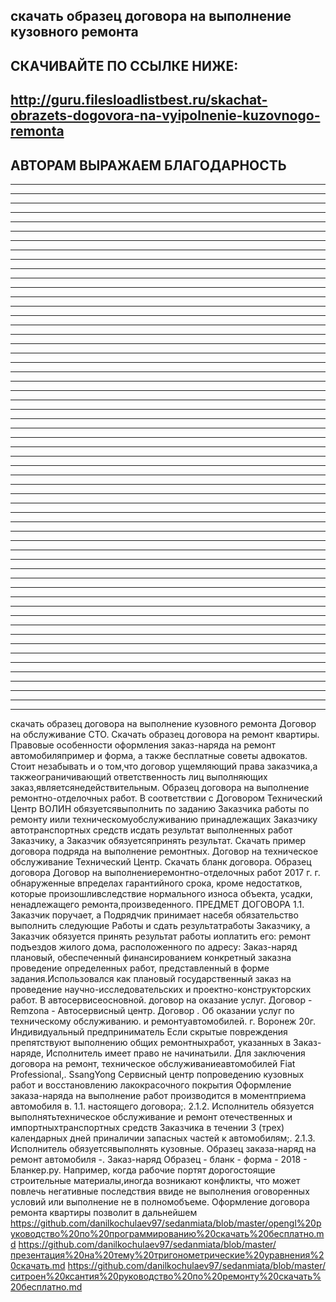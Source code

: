 скачать образец договора на выполнение кузовного ремонта
--------------------------------------------------
СКАЧИВАЙТЕ ПО ССЫЛКЕ НИЖЕ:
--------------------------------------------------
http://guru.filesloadlistbest.ru/skachat-obrazets-dogovora-na-vyipolnenie-kuzovnogo-remonta
--------------------------------------------------
АВТОРАМ ВЫРАЖАЕМ БЛАГОДАРНОСТЬ
--------------------------------------------------
--------------------------------------------------
--------------------------------------------------
--------------------------------------------------
--------------------------------------------------
--------------------------------------------------
--------------------------------------------------
--------------------------------------------------
--------------------------------------------------
--------------------------------------------------
--------------------------------------------------
--------------------------------------------------
--------------------------------------------------
--------------------------------------------------
--------------------------------------------------
--------------------------------------------------
--------------------------------------------------
--------------------------------------------------
--------------------------------------------------
--------------------------------------------------
--------------------------------------------------
--------------------------------------------------
--------------------------------------------------
--------------------------------------------------
--------------------------------------------------
--------------------------------------------------
--------------------------------------------------
--------------------------------------------------
--------------------------------------------------
--------------------------------------------------
--------------------------------------------------
--------------------------------------------------
--------------------------------------------------
--------------------------------------------------
--------------------------------------------------
--------------------------------------------------
--------------------------------------------------
--------------------------------------------------
--------------------------------------------------
--------------------------------------------------
--------------------------------------------------
--------------------------------------------------
--------------------------------------------------
--------------------------------------------------
--------------------------------------------------
--------------------------------------------------
--------------------------------------------------
--------------------------------------------------
--------------------------------------------------
--------------------------------------------------
--------------------------------------------------
--------------------------------------------------
--------------------------------------------------
--------------------------------------------------
--------------------------------------------------
--------------------------------------------------
--------------------------------------------------
--------------------------------------------------
скачать образец договора на выполнение кузовного ремонта Договор на обслуживание СТО. Скачать образец договора на ремонт квартиры. Правовые особенности оформления заказ-наряда на ремонт автомобиляпример и форма, а также бесплатные советы адвокатов.  Стоит незабывать и о том,что договор ущемляющий права заказчика,а такжеограничивающий ответственность лиц выполняющих заказ,являетсянедействительным. Образец договора на выполнение ремонтно-отделочных работ. В соответствии с Договором Технический Центр ВОЛИН обязуетсявыполнить по заданию Заказчика работы по ремонту иили техническомуобслуживанию принадлежащих Заказчику автотранспортных средств исдать результат выполненных работ Заказчику, а Заказчик обязуетсяпринять результат. Скачать пример договора подряда на выполнение ремонтных. Договор на техническое обслуживание  Технический Центр. Скачать бланк договора. Образец договора Договор на выполнениеремонтно-отделочных работ   2017 г. г.  обнаруженные впределах гарантийного срока, кроме недостатков, которые произошливследствие нормального износа объекта, усадки, ненадлежащего ремонта,произведенного. ПРЕДМЕТ ДОГОВОРА 1.1. Заказчик поручает, а Подрядчик принимает насебя обязательство выполнить следующие Работы и сдать результатработы Заказчику, а Заказчик обязуется принять результат работы иоплатить его: ремонт подъездов жилого дома, расположенного по адресу:
Заказ-наряд плановый, обеспеченный финансированием конкретный заказна проведение определенных работ, представленный в форме задания.Использовался как плановый государственный заказ на проведение научно-исследовательских и проектно-конструкторских работ. В автосервисеосновной. договор на оказание услуг. Договор - Remzona - Автосервисный центр. Договор . Об оказании услуг по техническому обслуживанию. и ремонтуавтомобилей. г. Воронеж   20г. Индивидуальный предприниматель Если скрытые повреждения препятствуют выполнению общих ремонтныхработ, указанных в Заказ-наряде, Исполнитель имеет право не начинатьили. Для заключения договора на ремонт, техническое обслуживаниеавтомобилей Fiat Professional,. SsangYong  Сервисный центр попроведению кузовных работ и восстановлению лакокрасочного покрытия Оформление заказа-наряда на выполнение работ производится в моментприема автомобиля в. 1.1. настоящего договора;. 2.1.2. Исполнитель обязуется выполнятьтехническое обслуживание и ремонт отечественных и импортныхтранспортных средств Заказчика в течении 3 (трех) календарных дней приналичии запасных частей к автомобилям;. 2.1.3. Исполнитель обязуетсявыполнять кузовные. Образец заказа-наряд на ремонт автомобиля -. Заказ-наряд  Образец - бланк - форма - 2018 - Бланкер.ру. Например, когда рабочие портят дорогостоящие строительные материалы,иногда возникают конфликты, что может повлечь негативные последствия ввиде не выполнения оговоренных условий или выполнение не в полномобъеме. Оформление договора ремонта квартиры позволит в дальнейшем
https://github.com/danilkochulaev97/sedanmiata/blob/master/opengl%20руководство%20по%20программированию%20скачать%20бесплатно.md
https://github.com/danilkochulaev97/sedanmiata/blob/master/презентация%20на%20тему%20тригонометрические%20уравнения%20скачать.md
https://github.com/danilkochulaev97/sedanmiata/blob/master/ситроен%20ксантия%20руководство%20по%20ремонту%20скачать%20бесплатно.md